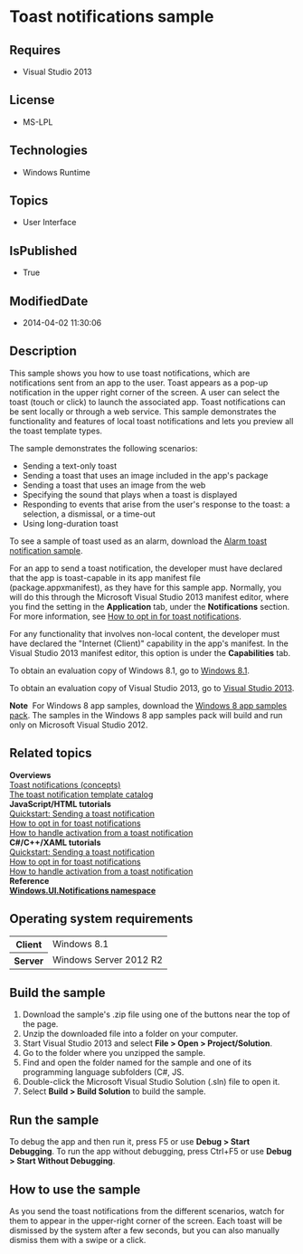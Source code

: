 # Toast notifications sample
## Requires
* Visual Studio 2013
## License
* MS-LPL
## Technologies
* Windows Runtime
## Topics
* User Interface
## IsPublished
* True
## ModifiedDate
* 2014-04-02 11:30:06
## Description

<div id="mainSection">
<p>This sample shows you how to use toast notifications, which are notifications sent from an app to the user. Toast appears as a pop-up notification in the upper right corner of the screen. A user can select the toast (touch or click) to launch the associated
 app. Toast notifications can be sent locally or through a web service. This sample demonstrates the functionality and features of local toast notifications and lets you preview all the toast template types.</p>
<p>The sample demonstrates the following scenarios: </p>
<ul>
<li>Sending a text-only toast </li><li>Sending a toast that uses an image included in the app's package </li><li>Sending a toast that uses an image from the web </li><li>Specifying the sound that plays when a toast is displayed </li><li>Responding to events that arise from the user's response to the toast: a selection, a dismissal, or a time-out
</li><li>Using long-duration toast </li></ul>
<p></p>
<p>To see a sample of toast used as an alarm, download the <a href="http://go.microsoft.com/fwlink/?linkid=310148">
Alarm toast notification sample</a>.</p>
<p>For an app to send a toast notification, the developer must have declared that the app is toast-capable in its app manifest file (package.appxmanifest), as they have for this sample app. Normally, you will do this through the Microsoft Visual Studio&nbsp;2013
 manifest editor, where you find the setting in the <b>Application</b> tab, under the
<b>Notifications</b> section. For more information, see <a href="http://msdn.microsoft.com/library/windows/apps/hh781238">
How to opt in for toast notifications</a>.</p>
<p>For any functionality that involves non-local content, the developer must have declared the &quot;Internet (Client)&quot; capability in the app's manifest. In the Visual Studio&nbsp;2013 manifest editor, this option is under the
<b>Capabilities</b> tab.</p>
<p>To obtain an evaluation copy of Windows&nbsp;8.1, go to <a href="http://go.microsoft.com/fwlink/p/?linkid=301696">
Windows&nbsp;8.1</a>.</p>
<p>To obtain an evaluation copy of Visual Studio&nbsp;2013, go to <a href="http://go.microsoft.com/fwlink/p/?linkid=301697">
Visual Studio&nbsp;2013</a>.</p>
<p class="note"><b>Note</b>&nbsp;&nbsp;For Windows&nbsp;8 app samples, download the <a href="http://go.microsoft.com/fwlink/p/?LinkId=301698">
Windows&nbsp;8 app samples pack</a>. The samples in the Windows&nbsp;8 app samples pack will build and run only on Microsoft Visual Studio&nbsp;2012.</p>
<h2><a id="related_topics"></a>Related topics</h2>
<dl><dt><b>Overviews</b> </dt><dt><a href="http://msdn.microsoft.com/library/windows/apps/hh779727">Toast notifications (concepts)</a>
</dt><dt><a href="http://msdn.microsoft.com/library/windows/apps/hh761494">The toast notification template catalog</a>
</dt><dt><b>JavaScript/HTML tutorials</b> </dt><dt><a href="http://msdn.microsoft.com/library/windows/apps/hh465448">Quickstart: Sending a toast notification</a>
</dt><dt><a href="http://msdn.microsoft.com/library/windows/apps/hh781238">How to opt in for toast notifications</a>
</dt><dt><a href="http://msdn.microsoft.com/library/windows/apps/hh761468">How to handle activation from a toast notification</a>
</dt><dt><b>C#/C&#43;&#43;/XAML tutorials</b> </dt><dt><a href="http://msdn.microsoft.com/library/windows/apps/hh868254">Quickstart: Sending a toast notification</a>
</dt><dt><a href="http://msdn.microsoft.com/library/windows/apps/hh868218">How to opt in for toast notifications</a>
</dt><dt><a href="http://msdn.microsoft.com/library/windows/apps/hh868212">How to handle activation from a toast notification</a>
</dt><dt><b>Reference</b> </dt><dt><a href="http://msdn.microsoft.com/library/windows/apps/br208661"><b>Windows.UI.Notifications namespace</b></a>
</dt></dl>
<h2>Operating system requirements</h2>
<table>
<tbody>
<tr>
<th>Client</th>
<td><dt>Windows&nbsp;8.1 </dt></td>
</tr>
<tr>
<th>Server</th>
<td><dt>Windows Server&nbsp;2012&nbsp;R2 </dt></td>
</tr>
</tbody>
</table>
<h2>Build the sample</h2>
<ol>
<li>Download the sample's .zip file using one of the buttons near the top of the page.
</li><li>Unzip the downloaded file into a folder on your computer. </li><li>Start Visual Studio&nbsp;2013 and select <b>File &gt; Open &gt; Project/Solution</b>.
</li><li>Go to the folder where you unzipped the sample. </li><li>Find and open the folder named for the sample and one of its programming language subfolders (C#, JS.
</li><li>Double-click the Microsoft Visual Studio Solution (.sln) file to open it. </li><li>Select <b>Build &gt; Build Solution</b> to build the sample. </li></ol>
<h2>Run the sample</h2>
<p>To debug the app and then run it, press F5 or use <b>Debug &gt; Start Debugging</b>. To run the app without debugging, press Ctrl&#43;F5 or use
<b>Debug &gt; Start Without Debugging</b>.</p>
<h2><a id="How_to_use_the_sample"></a><a id="how_to_use_the_sample"></a><a id="HOW_TO_USE_THE_SAMPLE"></a>How to use the sample</h2>
<p>As you send the toast notifications from the different scenarios, watch for them to appear in the upper-right corner of the screen. Each toast will be dismissed by the system after a few seconds, but you can also manually dismiss them with a swipe or a click.</p>
</div>
